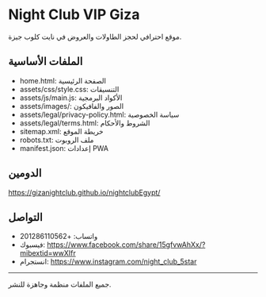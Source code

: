 # Night Club VIP Giza

موقع احترافي لحجز الطاولات والعروض في نايت كلوب جيزة.

## الملفات الأساسية
- home.html: الصفحة الرئيسية
- assets/css/style.css: التنسيقات
- assets/js/main.js: الأكواد البرمجية
- assets/images/: الصور والفافيكون
- assets/legal/privacy-policy.html: سياسة الخصوصية
- assets/legal/terms.html: الشروط والأحكام
- sitemap.xml: خريطة الموقع
- robots.txt: ملف الروبوت
- manifest.json: إعدادات PWA

## الدومين
https://gizanightclub.github.io/nightclubEgypt/

## التواصل
- واتساب: +201286110562
- فيسبوك: https://www.facebook.com/share/15gfvwAhXx/?mibextid=wwXIfr
- انستجرام: https://www.instagram.com/night_club_5star

---
جميع الملفات منظمة وجاهزة للنشر.

